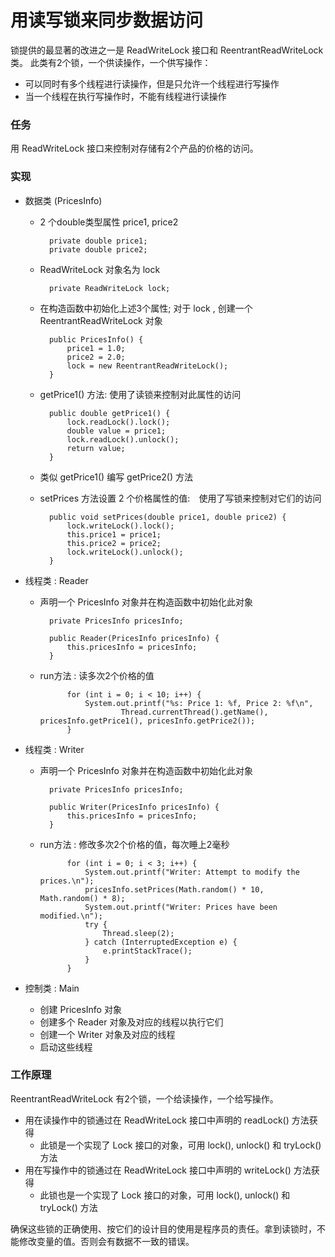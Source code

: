 用读写锁来同步数据访问
====

锁提供的最显著的改进之一是 ReadWriteLock 接口和 ReentrantReadWriteLock 类。
此类有2个锁，一个供读操作，一个供写操作：

* 可以同时有多个线程进行读操作，但是只允许一个线程进行写操作
* 当一个线程在执行写操作时，不能有线程进行读操作


### 任务

用 ReadWriteLock 接口来控制对存储有2个产品的价格的访问。


### 实现

* 数据类 (PricesInfo)

    * 2 个double类型属性 price1, price2

            private double price1;
            private double price2;

    * ReadWriteLock 对象名为 lock

            private ReadWriteLock lock;

    * 在构造函数中初始化上述3个属性; 对于 lock , 创建一个 ReentrantReadWriteLock 对象

            public PricesInfo() {
                price1 = 1.0;
                price2 = 2.0;
                lock = new ReentrantReadWriteLock();
            }

    * getPrice1() 方法: 使用了读锁来控制对此属性的访问

            public double getPrice1() {
                lock.readLock().lock();
                double value = price1;
                lock.readLock().unlock();
                return value;
            }

    * 类似 getPrice1() 编写 getPrice2() 方法

    * setPrices 方法设置 2 个价格属性的值:　使用了写锁来控制对它们的访问

            public void setPrices(double price1, double price2) {
                lock.writeLock().lock();
                this.price1 = price1;
                this.price2 = price2;
                lock.writeLock().unlock();
            }

* 线程类 : Reader

    * 声明一个 PricesInfo 对象并在构造函数中初始化此对象

            private PricesInfo pricesInfo;

            public Reader(PricesInfo pricesInfo) {
                this.pricesInfo = pricesInfo;
            }

    * run方法 : 读多次2个价格的值

                for (int i = 0; i < 10; i++) {
                    System.out.printf("%s: Price 1: %f, Price 2: %f\n",
                            Thread.currentThread().getName(), pricesInfo.getPrice1(), pricesInfo.getPrice2());
                }


* 线程类 : Writer

    * 声明一个 PricesInfo 对象并在构造函数中初始化此对象

            private PricesInfo pricesInfo;

            public Writer(PricesInfo pricesInfo) {
                this.pricesInfo = pricesInfo;
            }

    * run方法 : 修改多次2个价格的值，每次睡上2毫秒

                for (int i = 0; i < 3; i++) {
                    System.out.printf("Writer: Attempt to modify the prices.\n");
                    pricesInfo.setPrices(Math.random() * 10, Math.random() * 8);
                    System.out.printf("Writer: Prices have been modified.\n");
                    try {
                        Thread.sleep(2);
                    } catch (InterruptedException e) {
                        e.printStackTrace();
                    }
                }

* 控制类 : Main

    * 创建 PricesInfo 对象
    * 创建多个 Reader 对象及对应的线程以执行它们
    * 创建一个 Writer 对象及对应的线程
    * 启动这些线程


### 工作原理

ReentrantReadWriteLock 有2个锁，一个给读操作，一个给写操作。

* 用在读操作中的锁通过在 ReadWriteLock 接口中声明的 readLock() 方法获得
    * 此锁是一个实现了 Lock 接口的对象，可用 lock(), unlock() 和 tryLock() 方法
* 用在写操作中的锁通过在 ReadWriteLock 接口中声明的 writeLock() 方法获得
    * 此锁也是一个实现了 Lock 接口的对象，可用 lock(), unlock() 和 tryLock() 方法


确保这些锁的正确使用、按它们的设计目的使用是程序员的责任。拿到读锁时，不能修改变量的值。否则会有数据不一致的错误。

